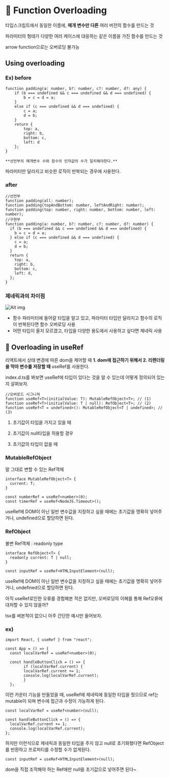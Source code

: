 # 📌 Function Overloading

타입스크립트에서 동일한 이름에, **매개 변수만 다른** 여러 버전의 함수를 만드는 것

파라미터의 형태가 다양한 여러 케이스에 대응하는 같은 이름을 가진 함수를 만드는 것

arrow function으로는 오버로딩 불가능

## Using overloading

### Ex) before

```tsx
function padding(a: number, b?: number, c?: number, d?: any) {
    if (b === undefined && c === undefined && d === undefined) {
        b = c = d = a;
    }
    else if (c === undefined && d === undefined) {
        c = a;
        d = b;
    }
    return {
        top: a,
        right: b,
        bottom: c,
        left: d
    };
}

**선언부의 매개변수 수와 함수의 인자값의 수가 일치해야한다.**
```

파라미터만 달라지고 비슷한 로직이 반복되는 경우에 사용한다.

### after

```tsx
//선언부
function padding(all: number);
function padding(topAndBottom: number, leftAndRight: number);
function padding(top: number, right: number, bottom: number, left: number);
//구현부
function padding(a: number, b?: number, c?: number, d?: number) {
  if (b === undefined && c === undefined && d === undefined) {
    b = c = d = a;
  } else if (c === undefined && d === undefined) {
    c = a;
    d = b;
  }
  return {
    top: a,
    right: b,
    bottom: c,
    left: d,
  };
}
```

### 제네릭과의 차이점

![Alt img](img/generic?overloading.png)

- 함수 파라미터에 들어갈 타입을 알고 있고, 파라미터 타입만 달라지고 함수의 로직이 반복된다면 함수 오버로딩 사용
- 어떤 타입이 올지 모르겠고, 타입을 다양한 용도에서 사용하고 싶다면 제네릭 사용

## 📌 Overloading in useRef

리액트에서 상태 변경에 따른 dom을 제어할 때 **1. dom에 접근하기 위해서 2. 리렌더링을 막아 변수를 저장할 때** useRef를 사용한다.

index.d.ts를 봐보면 useRef에 타입이 있다는 것을 알 수 있는데 어떻게 정의되어 있는지 살펴보자.

```tsx
//오버로드 시그니쳐
function useRef<T>(initialValue: T): MutableRefObject<T>; // (1)
function useRef<T>(initialValue: T | null): RefObject<T>; // (2)
function useRef<T = undefined>(): MutableRefObject<T | undefined>; // (3)
```

1. 초기값이 <T>타입을 가지고 있을 때

2. 초기값이 null타입을 허용할 경우

3. 초기값의 타입이 없을 때

### MutableRefObject

말 그대로 변할 수 있는 Ref객체

```tsx
interface MutableRefObject<T> {
  current: T;
}

const numberRef = useRef<number>(0);
const timerRef = useRef<NodeJS.Timeout>();
```

useRef에 DOM이 아닌 일반 변수값을 지정하고 싶을 때에는 초기값을 명확히 넣어주거나, undefined으로 할당하면 된다.

### RefObject

불변 Ref객체 : readonly type

```tsx
interface RefObject<T> {
  readonly current: T | null;
}

const inputRef = useRef<HTMLInputElement>(null);
```

useRef에 DOM이 아닌 일반 변수값을 지정하고 싶을 때에는 초기값을 명확히 넣어주거나, undefined으로 할당하면 된다.

아직 useRef로인한 오류를 경험해본 적은 없지만, 오버로딩의 이해를 통해 Ref오류에 대처할 수 있지 않을까?

tsx를 써본적이 없으니 아주 간단한 예시만 들어보자.

### ex)

```tsx
import React, { useRef } from "react";

const App = () => {
  const localVarRef = useRef<number>(0);

  const handleButtonClick = () => {
		if (localVarRef.current) {
	    localVarRef.current += 1;
	    console.log(localVarRef.current);
		}
  };
```

이런 카운터 기능을 만들었을 때, useRef에 제네릭에 동일한 타입을 줬으므로 ref는 mutable이 되며 변수에 접근과 수정이 가능하게 된다.

```tsx
const localVarRef = useRef<number>(null);

const handleButtonClick = () => {
  localVarRef.current += 1;
  console.log(localVarRef.current);
};
```

하지만 이런식으로 제네릭과 동일한 타입을 주지 않고 null로 초기화했다면 RefObject를 반환하고 프로퍼티를 수정할 수가 없게된다.

```tsx
const inputRef = useRef<HTMLInputElement>(null);
```

dom을 직접 조작해야 하는 Ref에만 null을 초기값으로 넣어주면 된다~
